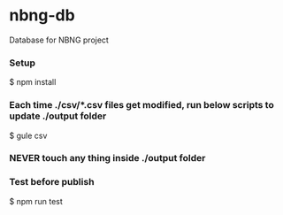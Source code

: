 # nbng-db
Database for NBNG project

### Setup
$ npm install

### Each time ./csv/*.csv files get modified, run below scripts to update ./output folder
$ gule csv

### NEVER touch any thing inside ./output folder

### Test before publish
$ npm run test